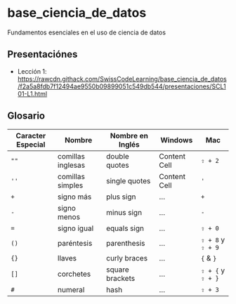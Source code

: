 # base_ciencia_de_datos
Fundamentos esenciales en el uso de ciencia de datos


## Presentaciónes
* Lección 1: https://rawcdn.githack.com/SwissCodeLearning/base_ciencia_de_datos/f2a5a8fdb7f12494ae9550b09899051c549db544/presentaciones/SCL101-L1.html

## Glosario


| Caracter Especial  | Nombre | Nombre en Inglés | Windows | Mac |
| ---------- | ------------- | ------------- | ------------- |  ------------- | 
| `""`  | comillas inglesas  | double quotes  | Content Cell  | `⇧ + 2`  |
| `''`  | comillas simples  | single quotes  | Content Cell  | `'`  |
| `+`  | signo más  | plus sign  | …  | `+`  |
| `-`  | signo menos  | minus sign  | …  | `-`  |
| `=`  | signo igual  | equals sign  | …  | `⇧ + 0`  |
| `()`  | paréntesis  | parenthesis  | …  |  `⇧ + 8`  y  `⇧ + 9`|
| `{}`  | llaves  | curly braces | …  | `{` & `}` |
| `[]`  | corchetes  | square brackets  | …  | `⇧ + {` y `⇧ + }`  |
| `#`  | numeral | hash  | …  | `⇧ + 3` |
